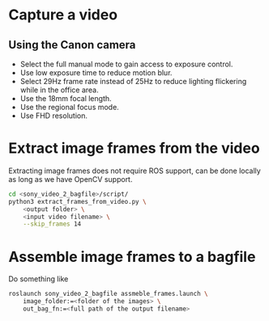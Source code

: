 
# Capture a video

## Using the Canon camera

- Select the full manual mode to gain access to exposure control.
- Use low exposure time to reduce motion blur.
- Select 29Hz frame rate instead of 25Hz to reduce lighting flickering while in the office area.
- Use the 18mm focal length.
- Use the regional focus mode.
- Use FHD resolution.

# Extract image frames from the video

Extracting image frames does not require ROS support, can be done locally as long as we have OpenCV support.

```bash
cd <sony_video_2_bagfile>/script/
python3 extract_frames_from_video.py \
    <output folder> \
    <input video filename> \
    --skip_frames 14
```

# Assemble image frames to a bagfile

Do something like

```bash
roslaunch sony_video_2_bagfile assmeble_frames.launch \
    image_folder:=<folder of the images> \
    out_bag_fn:=<full path of the output filename>
```

